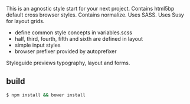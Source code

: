 This is an agnostic style start for your next project. Contains html5bp default cross browser styles. Contains normalize. Uses SASS. Uses Susy for layout grids.

- define common style concepts in variables.scss
- half, third, fourth, fifth and sixth are defined in layout
- simple input styles
- browser prefixer provided by autoprefixer

Styleguide previews typography, layout and forms.

## build

```bash
$ npm install && bower install
```
